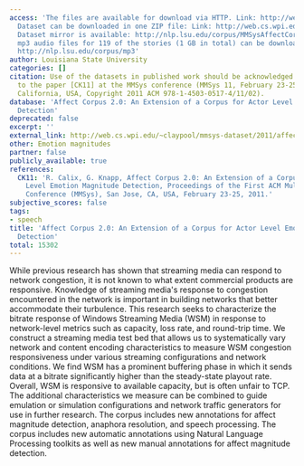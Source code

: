 ```yaml
---
access: 'The files are available for download via HTTP. Link: http://web.cs.wpi.edu/~claypool/mmsys-dataset/2011/affect-corpus/
  Dataset can be downloaded in one ZIP file: Link: http://web.cs.wpi.edu/~claypool/mmsys-dataset/2011/affect-corpus/MMSysAffectCorpus2.zip
  Dataset mirror is available: http://nlp.lsu.edu/corpus/MMSysAffectCorpus2.zip Matching
  mp3 audio files for 119 of the stories (1 GB in total) can be downloaded from: Link:
  http://nlp.lsu.edu/corpus/mp3'
author: Louisiana State University
categories: []
citation: Use of the datasets in published work should be acknowledged by a full citation
  to the paper [CK11] at the MMSys conference (MMSys 11, February 23-25, San Jose,
  California, USA, Copyright 2011 ACM 978-1-4503-0517-4/11/02).
database: 'Affect Corpus 2.0: An Extension of a Corpus for Actor Level Emotion Magnitude
  Detection'
deprecated: false
excerpt: ''
external_link: http://web.cs.wpi.edu/~claypool/mmsys-dataset/2011/affect-corpus/
other: Emotion magnitudes
partner: false
publicly_available: true
references:
  CK11: 'R. Calix, G. Knapp, Affect Corpus 2.0: An Extension of a Corpus for Actor
    Level Emotion Magnitude Detection, Proceedings of the First ACM Multimedia Systems
    Conference (MMSys), San Jose, CA, USA, February 23-25, 2011.'
subjective_scores: false
tags:
- speech
title: 'Affect Corpus 2.0: An Extension of a Corpus for Actor Level Emotion Magnitude
  Detection'
total: 15302
---
```


While previous research has shown that streaming media can respond to network congestion, it is not known to what extent commercial products are responsive. Knowledge of streaming media's response to congestion encountered in the network is important in building networks that better accommodate their turbulence. This research seeks to characterize the bitrate response of Windows Streaming Media (WSM) in response to network-level metrics such as capacity, loss rate, and round-trip time. We construct a streaming media test bed that allows us to systematically vary network and content encoding characteristics to measure WSM congestion responsiveness under various streaming configurations and network conditions. We find WSM has a prominent buffering phase in which it sends data at a bitrate significantly higher than the steady-state playout rate. Overall, WSM is responsive to available capacity, but is often unfair to TCP. The additional characteristics we measure can be combined to guide emulation or simulation configurations and network traffic generators for use in further research. The corpus includes new annotations for affect magnitude detection, anaphora resolution, and speech processing. The corpus includes new automatic annotations using Natural Language Processing toolkits as well as new manual annotations for affect magnitude detection.